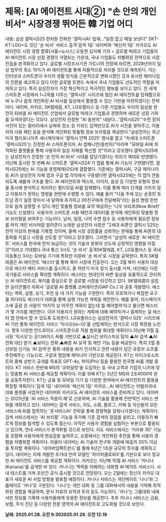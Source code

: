 # **제목: [AI 에이전트 시대②] "손 안의 개인비서" 시장경쟁 뛰어든 韓 기업 어디**

  내용: 삼성 갤럭시S25 한차원 진화한 '갤럭시AI' 탑재…"일정 잡고 메일 보낸다" SKT-KT-LGU+도 잇단 '손 비서' 서비스 출격'검색 1등' 네이버와 '메신저 1등' 카카오도 AI 에이전트 시장 경쟁 합류[서울=뉴시스] 오동현 심지혜 기자 = 글로벌 빅테크 기업들의 AI 에이전트 시장 선점 경쟁이 가열되는 가운데, 국내 기업들도 차별화된 전략으로 시장 진출을 본격화하고 있다. 글로벌 시장조사기관 가트너의 전망에 따르면, 2028년까지 일상 업무의 최소 15%가 AI 에이전트를 통해 자율적으로 처리될 것으로 예측된다. 이는 인터넷과 스마트폰이 우리의 생활 방식을 근본적으로 변화시켰던 것과 유사한 패러다임의 전환을 예고하고 있다.이런 글로벌 트렌드 속에서 국내 기업들도 선도적인 역할을 자처하고 있다. 특히 삼성전자가 가장 혁신적이고 적극적인 행보를 보이고 있다. 전 세계 스마트폰 시장에서 1~2위를 다투는 '갤럭시S' 시리즈에 첨단 AI 에이전트를 탑재함으로써 누구나 쉽게 개인화된 AI 비서를 일상에서 활용할 수 있는 기반을 마련하겠다는 전략이다. 네이버, 카카오, SK텔레콤, KT, LG유플러스 등 다른 기업들도 우리의 일상을 완전히 뒤바꿀 AI 에이전트 산업에서 글로벌 빅테크 기업들과 경쟁하며 새로운 성장 기회를 모색하겠다는 각오다. 삼성전자 진정한 "AI 동반자" 내놨다…'갤럭시S25'"수천 장의 사진이 있는 갤러리에서 날짜와 장소 등 키워드 입력만으로 AI가 사진을 찾아주고, 이용자의 사용 패턴 등을 분석해 개인화된 맞춤형 정보 브리핑을 제공한다."삼성전자는 최근 미국 캘리포니아주 새너제이에서 '갤럭시 언팩 2025' 행사를 열고 "차세대 스마트폰 '갤럭시S25'는 진정한 AI 스마트폰이자, AI 컴패니언(동반자)"이라며 "모바일 AI에 최적화된 플랫폼을 통해 사용자의 일상 자체를 혁신할 것"이라고 강조했다.갤럭시S25에는 삼성전자가 진정한 '손 안의 AI 비서' 시대를 앞당기겠다는 의지가 제대로 반영됐다. 지난해 출시한 첫 번째 AI 스마트폰 '갤럭시S24'가 앱을 통해 AI 기능이 구현됐다면, 갤럭시S25에는 AI 기능을 운영체제(OS)에 결합했다. 기존에는 갤럭시AI, 구글 제미나이 등 AI가 삼성전자 자체 앱과 구글 앱 각각에서 구동됐다면 갤럭시S25에는 각 앱이 연동되도록 새롭게 구조를 짰다. AI 에이전트와 텍스트, 이미지, 음성 등 다양한 유형의 정보를 동시에 분석하고 처리하는 멀티모달 AI를 탑재했다. 이를 통해 여러 단계를 거치지 않고 이용자가 원하는 명령을 한번에 수행할 수 있다. 예를 들어 "다음 주에 있는 손흥민 토트넘 경기 일정 찾아서 내 달력에 추가하고 00친구에게 전달해줘"라는 음성 명령 한번으로 쉽게 실행할 수 있다.개인 맞춤형 정보를 요약 제공하는 '나우 브리프(Now Brief)' 기능도 신설했다. 사용자의 스마트폰 사용 패턴과 데이터를 분석해 개인화된 맞춤형 정보 브리핑을 보여주는 기능이다. 날씨, 일정, 나의 수면 점수 등 사용자에게 필요한 정보를 마치 개인 비서처럼 알려준다.노태문 삼성전자 사장은 "2세대 AI폰인 갤럭시 S25는 전작 이상의 판매를 기록할 것이며, 올해 시장 성장률을 상회하는 판매를 통해 AI폰의 대중화를 이끌고 시장을 선도할 것"이라고 강조했다. 그러면서 "삼성의 새로운 ‘AI 에이전트’ 서비스를 한국에 먼저 보급하는 것이 기술과 문화의 선도에 긍정적인 영향을 미칠 것"이라고 기대했다.국내 통신 3사도 '손 비서' 출격SK텔레콤, KT, LG유플러스 등 국내 이동통신 3사는 모바일 기기에 특화한 이른바 '손 비서'로 시장을 공략한다. 특히 SK텔레콤은 AI 에이전트 '에스터'를 통해 북미 시장에 진출한다. 오는 3월 북미 사용자 대상으로 에스터 베타 서비스를 출시하고, 올 하반기 미국 정식 출시를 거쳐, 내년에는 다른 국가들로 서비스를 확대할 계획이다. 에스터는 현대인의 바쁜 일상을 효율적으로 관리하는 AI 에이전트로, 북미를 중심으로 한 글로벌 시장을 타깃하고 있다. SK텔레콤이 설립한 실리콘밸리 자회사 '글로벌 AI 플랫폼 코퍼레이션(GAP Co.)'과 공동 개발했다. 에스터는 계획, 실행, 상기, 조언 등 네 가지 기능을 구현한다. 특히 모호하거나 복잡한 요구를 하더라도 에스터가 대화를 통해 실행 가능한 계획을 제안한다. 예를 들어, 라스베이거스에 출장 온 사람이 ‘마지막 날 아무런 계획이 없는데 뭘 해야할까’라고 물으면 에스터가 몇 가지를 제안한다. 이어 이용자가 원하는 계획에 대해 예약하거나 결제하는 걸 에스터 앱 안에서 할 수 있도록 도와준다. LG유플러스는 삼성전자의 '갤럭시 S25' 시리즈에 AI 기반 통화 에이전트 서비스 '익시오(ixi-O)'를 선탑재하는 방식으로 시장 확장을 노린다.  향후 다양한 안드로이드 스마트폰으로 적용 범위를 확대할 계획이다.지난해 11월 출시된 '익시오'는 온디바이스 AI를 기반으로 ▲실시간 보이스피싱 탐지 ▲AI 검색 ▲AI 전화 대신 받기 ▲보이는 전화 ▲빠른 AI 요약 및 제안 기능 등을 제공한다. 특히 2월 중 선보일 신기능 ‘AI 검색’은 통화 내용을 AI가 인식하고 관련 내용이 담긴 유튜브 쇼츠를 추천해주는 기능으로, 구글과 협업해 제미나이 기반으로 제공된다. KT는 마이크로소프트와 올해 상반기 공개를 목표로 GPT-4o, 파이(Phi) 등을 활용한 한국형 AI를 개발 중이다. KT 서비스 전반에 MS의 '코파일럿'을 도입하는 등 국내 고객과 기업의 니즈에 맞는 맞춤형 AI 서비스를 제공할 계획이다. 이를 위해 KT는 5년간 MS와 2조4000억 원을 공동투자한다. KT는 금융 및 모바일 기기 등 다양한 분야에서 AI 에이전트의 활용을 확장할 계획이다.'검색 1등' 네이버와 '메신저 1등' 카카오…AI 에이전트는 어떨까국내 대표 플랫폼 사업자인 네이버와 카카오도 AI 에이전트 서비스를 준비하고 있다. 네이버는 2025년을 'AI 서비스 적용의 해'로 선포하며, AI 기술을 활용해 전반적인 서비스 변화를 계획하고 있다. 네이버는 검색 서비스, 지도, 쇼핑, 블로그, 카페 등 자신들의 모든 서비스에 AI를 접목하는 '온서비스AI' 전략을 통해 경쟁력을 갖춰나가겠다는 계획이다. 검색 서비스에서는 'AI 브리핑' 기능을 추가해 기존 검색의 장점을 살리고, 이용자가 빠르게 정보를 탐색할 수 있도록 돕는다. 아직은 사용자 경험을 실험하는 부분으로 활용되고 있으며, 연내 서비스가 본격화될 것으로 보인다. 지도 서비스에서는 '거리뷰 3D' 기능을 포함해 사용자에게 현실감을 높여주고, 쇼핑에서는 개인화된 추천을 통해 사용자 경험을 차별화할 계획이다. 아울러 네이버는 AI 기술의 연구와 개발에 매출의 20% 이상을 투자할 계획이다. '네이버임팩트펀드'를 통해 6년간 1조원 규모의 투자를 계획하고 있다. 네이버는 자체 개발한 초거대 언어 모델인 '하이퍼클로바X'를 기반으로 보다 정교한 AI 에이전트 서비스를 제공할 계획이다. 카카오는 지난해 10월 AI 서비스 '카나나(Kanana)'를 공개한 바 있다. 카나나는 맥락을 이해하는 대화형 AI 메이트 서비스다. 사내 테스트를 거쳐 조만간 공식 출시할 것으로 전망된다. 오는 2월에는 정신아 카카오 대표가 새로운 AI 사업 방향을 발표할 예정이다. 카나나 서비스는 개인메이트 '나나'와 그룹메이트 '카나'로 구분된다. '나나'는 개인 대화 및 그룹 대화에서의 내용을 기억해 최적화된 경험을 제공하며, 문서 자료의 요약과 토의 등도 가능하다. '카나'는 그룹대화 내에서만 정보를 기록해 사용자들에게 유용한 정보를 제공한다. 추후 카나나 서비스는 금융, 보험, 주식 진단 등 다양한 전문 영역의 AI 에이전트로 고도화될 것으로 보인다.

  **날짜: 2025.01.28. 오전 9:302025.01.29. 오전 12:19**